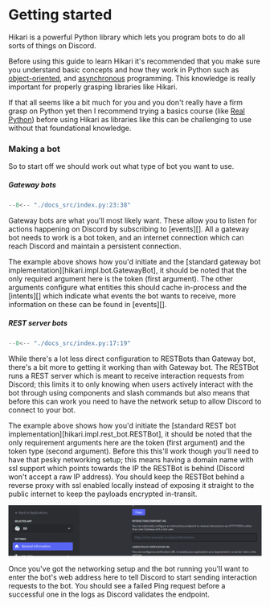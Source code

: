 # Getting started

Hikari is a powerful Python library which lets you program bots to do all sorts of things on Discord.

Before using this guide to learn Hikari it's recommended that you make sure you
understand basic concepts and how they work in Python such as
[object-oriented](https://realpython.com/python3-object-oriented-programming/), and
[asynchronous](https://realpython.com/async-io-python/) programming. This knowledge is
really important for properly grasping libraries like Hikari.

If that all seems like a bit much for you and you don't really have a firm grasp on
Python yet then I recommend trying a basics course (like
[Real Python](https://realpython.com/learning-paths/python-basics/)) before using
Hikari as libraries like this can be challenging to use without that foundational knowledge.

### Making a bot

So to start off we should work out what type of bot you want to use.

##### Gateway bots

```py
--8<-- "./docs_src/index.py:23:38"
```

Gateway bots are what you'll most likely want. These allow you to listen for actions happening
on Discord by subscribing to [events][]. All a gateway bot needs to work is a bot token, and
an internet connection which can reach Discord and maintain a persistent connection.

The example above shows how you'd initiate and the [standard gateway bot implementation][hikari.impl.bot.GatewayBot],
it should be noted that the only required argument here is the token (first argument). The
other arguments configure what entities this should cache in-process and the [intents][] which
indicate what events the bot wants to receive, more information on these can be found in [events][].

##### REST server bots

```py
--8<-- "./docs_src/index.py:17:19"
```

While there's a lot less direct configuration to RESTBots than Gateway bot, there's a bit
more to getting it working than with Gateway bot. The RESTBot runs a REST server which
is meant to receive interaction requests from Discord; this limits it to only knowing when
users actively interact with the bot through using components and slash commands but also
means that before this can work you need to have the network setup to allow Discord to
connect to your bot.

The example above shows how you'd initiate the [standard REST bot implementation][hikari.impl.rest_bot.RESTBot],
it should be noted that the only requirement arguments here are the token (first argument) and the
token type (second argument). Before this this'll work though you'll need to have that pesky
networking setup; this means having a domain name with ssl support which points towards the IP the
RESTBot is behind (Discord won't accept a raw IP address). You should keep the RESTBot behind a
reverse proxy with ssl enabled locally instead of exposing it straight to the public internet to
keep the payloads encrypted in-transit.

![interaction_url](./images/interaction_url.png)

Once you've got the networking setup and the bot running you'll want to enter the bot's web address
here to tell Discord to start sending interaction requests to the bot. You should see a failed Ping
request before a successful one in the logs as Discord validates the endpoint.
